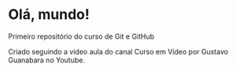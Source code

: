 # Olá, mundo!
 Primeiro repositório do curso de Git e GitHub

 Criado seguindo a video aula do canal Curso em Vídeo por Gustavo Guanabara no Youtube.
